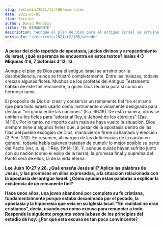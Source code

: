 ```yaml
---
slug: /estudia/2021/t2/l06/miercoles
date: 2021-05-05
tipo: leccion
author: David Mendoza
title: "EL REMANENTE"
description: "Aunque el plan de Dios para el antiguo Israel se arruinó por la desobediencia, nunca se frustró completamente. Entre las malezas, todavía crecían algunas flores. Muchos de los profetas del Antiguo Testamento hablan de este fiel remanente, a quien Dios reuniría para sí como un hermoso ramo."
versiculo: "/versiculo/2021/t2/l06/sabado"
---
```


**A pesar del ciclo repetido de apostasía, juicios divinos y
arrepentimiento de Israel, ¿qué esperanza se encuentra en
estos textos? Isaías 4:3** **Miqueas 4:6, 7** **Sofonías 3:12, 13**

Aunque el plan de Dios para el antiguo Israel se arruinó por la
desobediencia, nunca se frustró completamente. Entre las malezas,
todavía crecían algunas flores. Muchos de los profetas del
Antiguo Testamento hablan de este fiel remanente, a quien Dios
reuniría para sí como un hermoso ramo.


El propósito de Dios al crear y conservar un remanente fiel fue
el mismo que para todo Israel: usarlo como instrumento divinamente
designado para declarar “mi gloria entre las naciones”
(Isa. 66:19). De esta manera, otros se unirían a los fieles para
“adorar al Rey, a Jehová de los ejércitos” (Zac.
14:16). Por lo tanto, no importa cuán mala se haya vuelto la
situación, Dios siempre tiene a algunos fieles que, a pesar de la
apostasía dentro de las filas del pueblo escogido de Dios,
mantuvieron firme su llamado y elección (2 Ped. 1:10). En
resumen, al margen de las deficiencias de la nación en general,
todavía había quienes trataban de cumplir lo mejor posible
su parte del Pacto (ver, p. ej., 1 Rey. 19:14-18). Y, aunque
quizás hayan sufrido junto con su nación (como el exilio de
la tierra), la promesa final y suprema del Pacto será de ellos,
la de la vida eterna.


**Lee Juan 10:27 y 28. ¿Qué enseña Jesús
allí? Aplica las palabras de Jesús, y las promesas en
ellas expresadas, a la situación relacionada con la
apostasía del antiguo Israel. ¿Cómo ayudan estas
palabras a explicar la existencia de un remanente fiel?**

**Hace unos años, una joven abandonó por completo su fe
cristiana, fundamentalmente porque estaba desanimada por el pecado,
la apostasía y la hipocresía que veía en su iglesia
local. “En realidad no eran cristianos”, decía,
usando eso como excusa para renunciar a todo. Responde la siguiente
pregunta sobra la base de los principios del estudio de hoy:
¿Por qué esta excusa es tan poco convincente?**
